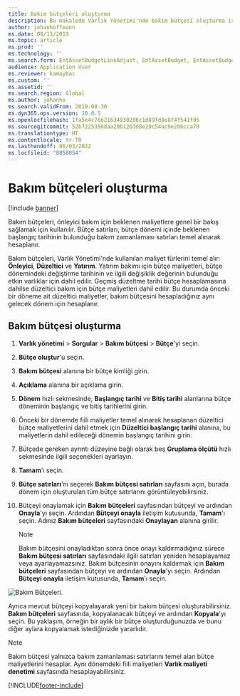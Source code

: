 ```yaml
---
title: Bakım bütçeleri oluşturma
description: Bu makalede Varlık Yönetimi'nde bakım bütçesi oluşturma işlemi açıklanmaktadır.
author: johanhoffmann
ms.date: 08/13/2019
ms.topic: article
ms.prod: ''
ms.technology: ''
ms.search.form: EntAssetBudgetLineAdjust, EntAssetBudget, EntAssetBudgetRecalc, EntAssetBudgetCopy, EntAssetBudgetLine, EntAssetBudgetCreate, EntAssetBudgetApprove, EntAssetBudgetCalculateActualCost
audience: Application User
ms.reviewer: kamaybac
ms.custom: ''
ms.assetid: ''
ms.search.region: Global
ms.author: johanho
ms.search.validFrom: 2019-08-30
ms.dyn365.ops.version: 10.0.5
ms.openlocfilehash: 1fa5e4c76621634930206c1d89fd8e8f4f541fd5
ms.sourcegitcommit: 52b7225350daa29b1263d8e29c54ac9e20bcca70
ms.translationtype: HT
ms.contentlocale: tr-TR
ms.lasthandoff: 06/03/2022
ms.locfileid: "8858054"
---
```

# <a name="create-maintenance-budgets"></a>Bakım bütçeleri oluşturma

[!include [banner](../../includes/banner.md)]

 



Bakım bütçeleri, önleyici bakım için beklenen maliyetlere genel bir bakış sağlamak için kullanılır. Bütçe satırları, bütçe dönemi içinde beklenen başlangıç tarihinin bulunduğu bakım zamanlaması satırları temel alınarak hesaplanır.

Bakım bütçeleri, Varlık Yönetimi'nde kullanılan maliyet türlerini temel alır: **Önleyici**, **Düzeltici** ve **Yatırım**. Yatırım bakımı için bütçe maliyetleri, bütçe dönemindeki değiştirme tarihinin ve ilgili değişiklik değerinin bulunduğu etkin varlıklar için dahil edilir. Geçmiş düzeltme tarihi bütçe hesaplamasına dahilse düzeltici bakım için bütçe maliyetleri dahil edilir. Bu durumda önceki bir döneme ait düzeltici maliyetler, bakım bütçesini hesapladığınız aynı gelecek dönem için hesaplanır.

## <a name="create-a-maintenance-budget"></a>Bakım bütçesi oluşturma

1. **Varlık yönetimi** \> **Sorgular** \> **Bakım bütçesi** \> **Bütçe**'yi seçin.
2. **Bütçe oluştur**'u seçin.
3. **Bakım bütçesi** alanına bir bütçe kimliği girin.
4. **Açıklama** alanına bir açıklama girin.
4. **Dönem** hızlı sekmesinde, **Başlangıç tarihi** ve **Bitiş tarihi** alanlarına bütçe döneminin başlangıç ve bitiş tarihlerini girin.
5. Önceki bir dönemde fiili maliyetler temel alınarak hesaplanan düzeltici bütçe maliyetlerini dahil etmek için **Düzeltici başlangıç tarihi** alanına, bu maliyetlerin dahil edileceği dönemin başlangıç tarihini girin.
6. Bütçede gereken ayrıntı düzeyine bağlı olarak beş **Gruplama ölçütü** hızlı sekmesinde ilgili seçenekleri ayarlayın.
7. **Tamam**'ı seçin.
8. **Bütçe satırları**'nı seçerek **Bakım bütçesi satırları** sayfasını açın, burada dönem için oluşturulan tüm bütçe satırlarını görüntüleyebilirsiniz.
9. Bütçeyi onaylamak için **Bakım bütçeleri** sayfasından bütçeyi ve ardından **Onayla**'yı seçin. Ardından **Bütçeyi onayla** iletişim kutusunda, **Tamam**'ı seçin. Adınız **Bakım bütçeleri** sayfasındaki **Onaylayan** alanına girilir.

    > [!NOTE]
    > Bakım bütçesini onayladıktan sonra önce onayı kaldırmadığınız sürece **Bakım bütçesi satırları** sayfasındaki ilgili satırları yeniden hesaplayamaz veya ayarlayamazsınız. Bakım bütçesinin onayını kaldırmak için **Bakım bütçeleri** sayfasından bütçeyi ve ardından **Onayla**'yı seçin. Ardından **Bütçeyi onayla** iletişim kutusunda, **Tamam**'ı seçin.

![Bakım Bütçeleri.](media/01-maintenance-budgets.png)

Ayrıca mevcut bütçeyi kopyalayarak yeni bir bakım bütçesi oluşturabilirsiniz. **Bakım bütçeleri** sayfasında, kopyalanacak bütçeyi ve ardından **Kopyala**'yı seçin. Bu yaklaşım, örneğin bir aylık bir bütçe oluşturduğunuzda ve bunu diğer aylara kopyalamak istediğinizde yararlıdır.

> [!NOTE]
> Bakım bütçesi yalnızca bakım zamanlaması satırlarını temel alan bütçe maliyetlerini hesaplar. Aynı dönemdeki fiili maliyetleri **Varlık maliyeti denetimi** sayfasında hesaplayabilirsiniz. 


[!INCLUDE[footer-include](../../../includes/footer-banner.md)]
